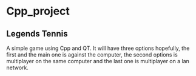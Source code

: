 # Cpp_project
## Legends Tennis 

A simple game using Cpp and QT.
It will have three options hopefully, the first and the main one is against the computer,
the second options is multiplayer on the same computer and the last one is multiplayer on a lan network.

